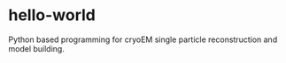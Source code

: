 # hello-world
Python based programming for cryoEM single particle reconstruction and model building. 
